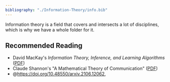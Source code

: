 ```yaml
---
bibliography: "./Information-Theory/info.bib"
---
```


Information theory is a field that covers and intersects a lot of disciplines, which is why we have a whole folder for it.

## Recommended Reading

- David MacKay's _Information Theory, Inference, and Learning Algorithms_ ([PDF](https://www.inference.org.uk/itprnn/book.pdf))
- Claude Shannon's "A Mathematical Theory of Communication" ([PDF](https://people.math.harvard.edu/~ctm/home/text/others/shannon/entropy/entropy.pdf))
- @https://doi.org/10.48550/arxiv.2106.12062,